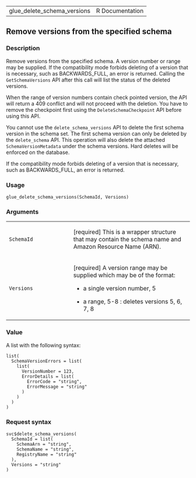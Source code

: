<table style="width: 100%;">
<tbody>
<tr class="odd">
<td>glue_delete_schema_versions</td>
<td style="text-align: right;">R Documentation</td>
</tr>
</tbody>
</table>

## Remove versions from the specified schema

### Description

Remove versions from the specified schema. A version number or range may
be supplied. If the compatibility mode forbids deleting of a version
that is necessary, such as BACKWARDS\_FULL, an error is returned.
Calling the `GetSchemaVersions` API after this call will list the status
of the deleted versions.

When the range of version numbers contain check pointed version, the API
will return a 409 conflict and will not proceed with the deletion. You
have to remove the checkpoint first using the `DeleteSchemaCheckpoint`
API before using this API.

You cannot use the `delete_schema_versions` API to delete the first
schema version in the schema set. The first schema version can only be
deleted by the `delete_schema` API. This operation will also delete the
attached `SchemaVersionMetadata` under the schema versions. Hard deletes
will be enforced on the database.

If the compatibility mode forbids deleting of a version that is
necessary, such as BACKWARDS\_FULL, an error is returned.

### Usage

    glue_delete_schema_versions(SchemaId, Versions)

### Arguments

<table>
<colgroup>
<col style="width: 35%" />
<col style="width: 65%" />
</colgroup>
<tbody>
<tr class="odd">
<td><code
id="glue_delete_schema_versions_:_SchemaId">SchemaId</code></td>
<td><p>[required] This is a wrapper structure that may contain the
schema name and Amazon Resource Name (ARN).</p></td>
</tr>
<tr class="even">
<td><code
id="glue_delete_schema_versions_:_Versions">Versions</code></td>
<td><p>[required] A version range may be supplied which may be of the
format:</p>
<ul>
<li><p>a single version number, 5</p></li>
<li><p>a range, 5-8 : deletes versions 5, 6, 7, 8</p></li>
</ul></td>
</tr>
</tbody>
</table>

### Value

A list with the following syntax:

    list(
      SchemaVersionErrors = list(
        list(
          VersionNumber = 123,
          ErrorDetails = list(
            ErrorCode = "string",
            ErrorMessage = "string"
          )
        )
      )
    )

### Request syntax

    svc$delete_schema_versions(
      SchemaId = list(
        SchemaArn = "string",
        SchemaName = "string",
        RegistryName = "string"
      ),
      Versions = "string"
    )

